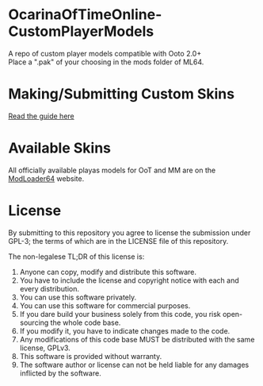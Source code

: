 # OcarinaOfTimeOnline-CustomPlayerModels
A repo of custom player models compatible with Ooto 2.0+ <br />
Place a ".pak" of your choosing in the mods folder of ML64.
# Making/Submitting Custom Skins
[Read the guide here](guide/README.md)

# Available Skins
All officially available playas models for OoT and MM are on the [ModLoader64](https://modloader64.com/models.html) website.

# License
By submitting to this repository you agree to license the submission under GPL-3; the terms of which are in the LICENSE file of this repository.

The non-legalese TL;DR of this license is:

1. Anyone can copy, modify and distribute this software.
2. You have to include the license and copyright notice with each and every distribution.
3. You can use this software privately.
4. You can use this software for commercial purposes.
5. If you dare build your business solely from this code, you risk open-sourcing the whole code base.
6. If you modify it, you have to indicate changes made to the code.
7. Any modifications of this code base MUST be distributed with the same license, GPLv3.
8. This software is provided without warranty.
9. The software author or license can not be held liable for any damages inflicted by the software.